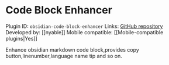 # Code Block Enhancer

Plugin ID: `obsidian-code-block-enhancer`
Links: [GitHub repository](https://github.com/nyable/obsidian-code-block-enhancer)
Developed by: [[nyable]]
Mobile compatible: [[Mobile-compatible plugins|Yes]]

Enhance obsidian markdown code block,provides copy button,linenumber,language name tip and so on.

